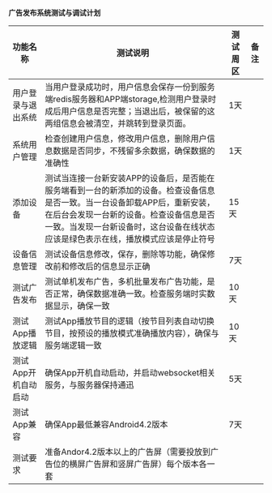 **广告发布系统测试与调试计划**

|	功能名称|	测试说明|	测试周区|	备注|
|--	|--	|--	|--	|
|	用户登录与退出系统|	当用户登录成功时，用户信息会保存一份到服务端redis服务器和APP端storage,检测用户登录时成后用户信息是否完整；当退出后，被保留的这两组信息会被清空，并跳转到登录页面。|	1天|	|
|	系统用户管理|	检查创建用户信息，修改用户信息，删除用户信息数据是否同步，不残留多余数据，确保数据的准确性|	1天|	|
|	添加设备|	测试当连接一台新安装APP的设备后，是否能在服务端看到一台的新添加的设备。检查设备信息是否一致。当一台设备卸载APP后，重新安装，在后台会发现一台新的设备。检查设备信息是否一致。当发现一台新设备时，这台设备在线状态应该是绿色表示在线，播放模式应该是停止符号|	15天|	|
|	设备信息管理|	测试设备信息修改，保存，删除等功能，确保修改前和修改后的信息显示正确|	7天|	|
|	测试广告发布|	测试单机发布广告，多机批量发布广告功能，是否正常，确保数据准确一致。检查服务端时实数据显示，确保一致|	10天|	|
|	测试App播放逻辑|	测试App播放节目的逻辑（按节目列表自动切换节目，按预设的播放模式准确播放内容），确保与服务端逻辑一致|	10天|	|
|	测试App开机自动启动|	确保App开机自动启动，并启动websocket相关服务，与服务器保持通迅|	5天|	|
|	测试App兼容|	确保App最低兼容Android4.2版本|	7天|	|
|	测试要求|准备Andor4.2版本以上的广告屏（需要投放到广告位的横屏广告屏和竖屏广告屏）每个版本各一套	|

